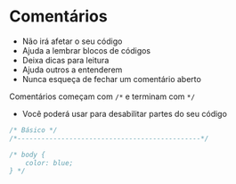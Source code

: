 # Comentários

-   Não irá afetar o seu código
-   Ajuda a lembrar blocos de códigos
-   Deixa dicas para leitura
-   Ajuda outros a entenderem
-   Nunca esqueça de fechar um comentário aberto

Comentários começam com `/*` e terminam com `*/`

-   Você poderá usar para desabilitar partes do seu código

```css
/* Básico */
/*----------------------------------------------*/

/* body {
    color: blue;
} */
```
